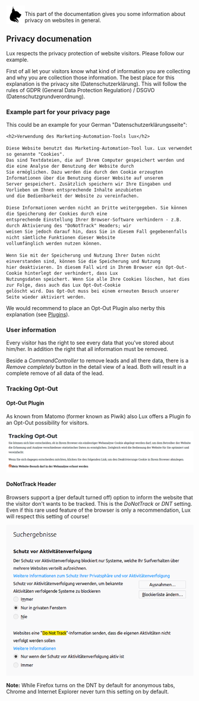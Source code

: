 <img align="left" src="../../Resources/Public/Icons/lux.svg" width="50" />

This part of the documentation gives you some information about privacy on websites in general.

## Privacy documenation

Lux respects the privacy protection of website visitors. Please follow our example.

First of all let your visitors know what kind of information you are collecting and why you are collection those
information. The best place for this explanation is the privacy site (Datenschutzerklärung). This will follow the
rules of GDPR (General Data Protection Regulation) / DSGVO (Datenschutzgrundverordnung).

### Example part for your privacy page

This could be an example for your German "Datenschutzerklärungsseite":

```
<h2>Verwendung des Marketing-Automation-Tools lux</h2>

Diese Website benutzt das Marketing-Automation-Tool lux. Lux verwendet so genannte "Cookies".
Das sind Textdateien, die auf Ihrem Computer gespeichert werden und die eine Analyse der Benutzung der Website durch
Sie ermöglichen. Dazu werden die durch den Cookie erzeugten Informationen über die Benutzung dieser Website auf unserem
Server gespeichert. Zusätzlich speichern wir Ihre Eingaben und Vorlieben um Ihnen entsprechende Inhalte anzubieten
und die Bedienbarkeit der Website zu vereinfachen.

Diese Informationen werden nicht an Dritte weitergegeben. Sie können die Speicherung der Cookies durch eine
entsprechende Einstellung Ihrer Browser-Software verhindern - z.B. durch Aktivierung des "DoNotTrack" Headers; wir
weisen Sie jedoch darauf hin, dass Sie in diesem Fall gegebenenfalls nicht sämtliche Funktionen dieser Website
vollumfänglich werden nutzen können.

Wenn Sie mit der Speicherung und Nutzung Ihrer Daten nicht einverstanden sind, können Sie die Speicherung und Nutzung
hier deaktivieren. In diesem Fall wird in Ihrem Browser ein Opt-Out-Cookie hinterlegt der verhindert, dass Lux
Nutzungsdaten speichert. Wenn Sie alle Ihre Cookies löschen, hat dies zur Folge, dass auch das Lux Opt-Out-Cookie
gelöscht wird. Das Opt-Out muss bei einem erneuten Besuch unserer Seite wieder aktiviert werden.
```

We would recommend to place an Opt-Out Plugin also nerby this explanation
(see [Plugins](../Technical/Plugins/Index.md)).

### User information

Every visitor has the right to see every data that you've stored about him/her. In addition the right that all
information must be removed.

Beside a *CommandController* to remove leads and all there data, there is a *Remove completely* button in the detail
view of a lead. Both will result in a complete remove of all data of the lead.

### Tracking Opt-Out

#### Opt-Out Plugin
As known from Matomo (former known as Piwik) also Lux offers a Plugin fo an Opt-Out possibility for visitors.

<img src="../Images/documentation_plugin_optout_frontend1.png" width="800" />

#### DoNotTrack Header

Browsers support a (per default turned off) option to inform the website that the visitor don't wants to be tracked.
This is the *DoNotTrack* or *DNT* setting. Even if this rare used feature of the browser is only a recommendation, Lux
will respect this setting of course!

<img src="../Images/documentation_marketing_donottrack.png" width="800" />

**Note:** While Firefox turns on the DNT by default for anonymous tabs, Chrome and Internet Explorer never turn this
setting on by default.
